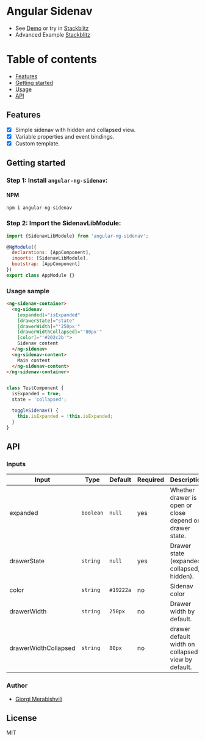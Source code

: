 # Angular Sidenav
* See [Demo](https://gmerabishvili.github.io/angular-ng-autocomplete/) or try in [Stackblitz](https://stackblitz.com/edit/angular-ng-autocomplete)
* Advanced Example [Stackblitz](https://stackblitz.com/edit/angular-ng-autocomplete-with-images)


Table of contents
=================

  * [Features](#features)
  * [Getting started](#getting-started)
  * [Usage](#usage-sample)
  * [API](#api)

## Features
- [x] Simple sidenav with hidden and collapsed view.
- [x] Variable properties and event bindings.
- [x] Custom template.

## Getting started
### Step 1: Install `angular-ng-sidenav`:

#### NPM
```shell
npm i angular-ng-sidenav
```
### Step 2: Import the SidenavLibModule:
```js
import {SidenavLibModule} from 'angular-ng-sidenav';

@NgModule({
  declarations: [AppComponent],
  imports: [SidenavLibModule],
  bootstrap: [AppComponent]
})
export class AppModule {}
```
### Usage sample

```html
<ng-sidenav-container>
  <ng-sidenav
    [expanded]="isExpanded"
    [drawerState]="state"
    [drawerWidth]="'250px'"
    [drawerWidthCollapsed]="'80px'"
    [color]="'#202c2b'">
    Sidenav content
  </ng-sidenav>
  <ng-sidenav-content>
    Main content
  </ng-sidenav-content>
</ng-sidenav-container>

```
```javascript

class TestComponent {
  isExpanded = true;
  state = 'collapsed';

  toggleSidenav() {
    this.isExpanded = !this.isExpanded;
  }
}
```

## API
### Inputs
| Input  | Type | Default | Required | Description |
| ------------- | ------------- | ------------- | ------------- | ------------- |
| expanded | `boolean`  | `null` | yes | Whether drawer is open or close depend on drawer state. |
| drawerState | `string` |  `null` | yes | Drawer state (expanded, collapsed, hidden). |
| color  | `string` | `#19222a` | no |  Sidenav color  |
| drawerWidth | `string` | `250px` | no | Drawer width by default. |
| drawerWidthCollapsed  | `string` | `80px` | no |  drawer default width on collapsed view by default.  |


### Author
* [Giorgi Merabishvili](https://www.linkedin.com/in/giorgi-merabishvili-3719a2121/)


## License

MIT


